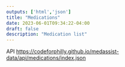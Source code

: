 ```yaml
---
outputs: ['html','json']
title: "Medications"
date: 2023-06-01T09:34:22-04:00
draft: false
description: "Medication list"
---
```

API https://codeforphilly.github.io/medassist-data/api/medications/index.json
